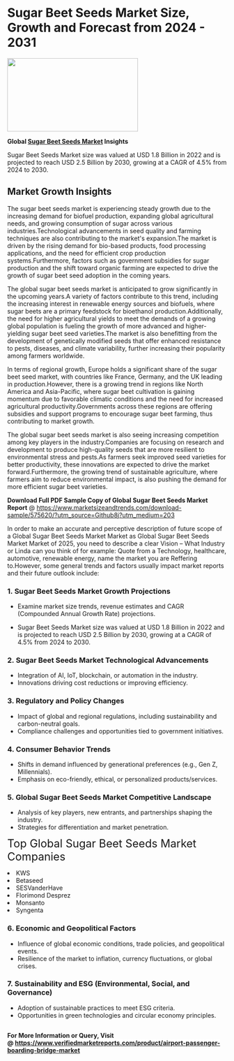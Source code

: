 <H1>Sugar Beet Seeds Market Size, Growth and Forecast from 2024 - 2031</H1><img class="aligncenter size-medium wp-image-584254" src="https://thirdeyenews.in/wp-content/uploads/2024/09/Global-Market-Research-300x168.jpeg" alt="" width="300" height="168" /><p><strong>Global&nbsp;<a href="https://www.marketsizeandtrends.com/download-sample/575620/?utm_source=Github8j?utm_medium=203">Sugar Beet Seeds Market</a> Insights</strong></p><p>Sugar Beet Seeds Market size was valued at USD 1.8 Billion in 2022 and is projected to reach USD 2.5 Billion by 2030, growing at a CAGR of 4.5% from 2024 to 2030.</p><p><h2>Market Growth Insights</h2> <p>The sugar beet seeds market is experiencing steady growth due to the increasing demand for biofuel production, expanding global agricultural needs, and growing consumption of sugar across various industries.Technological advancements in seed quality and farming techniques are also contributing to the market's expansion.The market is driven by the rising demand for bio-based products, food processing applications, and the need for efficient crop production systems.Furthermore, factors such as government subsidies for sugar production and the shift toward organic farming are expected to drive the growth of sugar beet seed adoption in the coming years.</p> <p>The global sugar beet seeds market is anticipated to grow significantly in the upcoming years.A variety of factors contribute to this trend, including the increasing interest in renewable energy sources and biofuels, where sugar beets are a primary feedstock for bioethanol production.Additionally, the need for higher agricultural yields to meet the demands of a growing global population is fueling the growth of more advanced and higher-yielding sugar beet seed varieties.The market is also benefitting from the development of genetically modified seeds that offer enhanced resistance to pests, diseases, and climate variability, further increasing their popularity among farmers worldwide.</p> <p>In terms of regional growth, Europe holds a significant share of the sugar beet seed market, with countries like France, Germany, and the UK leading in production.However, there is a growing trend in regions like North America and Asia-Pacific, where sugar beet cultivation is gaining momentum due to favorable climatic conditions and the need for increased agricultural productivity.Governments across these regions are offering subsidies and support programs to encourage sugar beet farming, thus contributing to market growth.</p> <p>The global sugar beet seeds market is also seeing increasing competition among key players in the industry.Companies are focusing on research and development to produce high-quality seeds that are more resilient to environmental stress and pests.As farmers seek improved seed varieties for better productivity, these innovations are expected to drive the market forward.Furthermore, the growing trend of sustainable agriculture, where farmers aim to reduce environmental impact, is also pushing the demand for more efficient sugar beet varieties.</p> <p><span class=""><strong>Download Full PDF Sample Copy of Global Sugar Beet Seeds Market Report</strong> @ <a href="https://www.marketsizeandtrends.com/download-sample/575620/?utm_source=Github8j?utm_medium=203" target="_blank">https://www.marketsizeandtrends.com/download-sample/575620/?utm_source=Github8j?utm_medium=203</a></span></p><p>In order to make an accurate and perceptive description of future scope of a Global&nbsp;Sugar Beet Seeds Market Market as Global&nbsp;Sugar Beet Seeds Market Market of 2025, you need to describe a clear Vision &ndash; What Industry or Linda can you think of for example: Quote from a Technology, healthcare, automotive, renewable energy, name the market you are Reffering to.However, some general trends and factors usually impact market reports and their future outlook include:</p><h3>1.&nbsp;<strong>Sugar Beet Seeds Market Growth Projections</strong></h3><ul><li>Examine market size trends, revenue estimates and CAGR (Compounded Annual Growth Rate) projections.</li><li><p>Sugar Beet Seeds Market size was valued at USD 1.8 Billion in 2022 and is projected to reach USD 2.5 Billion by 2030, growing at a CAGR of 4.5% from 2024 to 2030.</p></li></ul><h3>2.&nbsp;<strong>Sugar Beet Seeds Market Technological Advancements</strong></h3><ul><li>Integration of AI, IoT, blockchain, or automation in the industry.</li><li>Innovations driving cost reductions or improving efficiency.</li></ul><h3>3.&nbsp;<strong>Regulatory and Policy Changes</strong></h3><ul><li>Impact of global and regional regulations, including sustainability and carbon-neutral goals.</li><li>Compliance challenges and opportunities tied to government initiatives.</li></ul><h3>4.&nbsp;<strong>Consumer Behavior Trends</strong></h3><ul><li>Shifts in demand influenced by generational preferences (e.g., Gen Z, Millennials).</li><li>Emphasis on eco-friendly, ethical, or personalized products/services.</li></ul><h3>5.&nbsp;<strong>Global Sugar Beet Seeds Market Competitive Landscape</strong></h3><ul><li>Analysis of key players, new entrants, and partnerships shaping the industry.</li><li>Strategies for differentiation and market penetration.</li></ul><p data-pm-slice="1 1 []"><span style="color: inherit; font-family: inherit; font-size: 25px;">Top Global Sugar Beet Seeds Market Companies</span></p><div class="" data-test-id=""><p><li>KWS</li><li> Betaseed</li><li> SESVanderHave</li><li> Florimond Desprez</li><li> Monsanto</li><li> Syngenta</li></p></div><h3>6.&nbsp;<strong>Economic and Geopolitical Factors</strong></h3><ul><li>Influence of global economic conditions, trade policies, and geopolitical events.</li><li>Resilience of the market to inflation, currency fluctuations, or global crises.</li></ul><h3>7.&nbsp;<strong>Sustainability and ESG (Environmental, Social, and Governance)</strong></h3><ul><li>Adoption of sustainable practices to meet ESG criteria.</li><li>Opportunities in green technologies and circular economy principles.</li></ul><h2><strong style="font-size: 14px;">For More Information or Query, Visit @&nbsp;</strong><a style="background-color: #ffffff; font-size: 14px;" href="https://www.marketsizeandtrends.com/report/sugar-beet-seeds-market/" target="_blank">https://www.verifiedmarketreports.com/product/airport-passenger-boarding-bridge-market</a></h2>